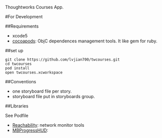 Thoughtworks Courses App.

#For Development

##Requirements

* xcode5 
* [cocoapods](http://beta.cocoapods.org/?q=MBpro): ObjC dependences management tools. It like gem for ruby.

##set up

	git clone https://github.com/lvjian700/twcourses.git
	cd twcourses
	pod install
	open twcourses.xcworkspace

##Conventions

* one storyboard file per story.
* storyboard file put in storyboards group.

##Libraries

See Podfile

* [Reachability](https://github.com/tonymillion/Reachability): network monitor tools
* [MBProgressHUD](https://github.com/jdg/MBProgressHUD): 
